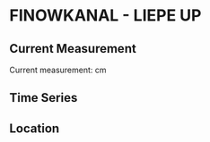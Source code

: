 # FINOWKANAL - LIEPE UP

## Current Measurement

Current measurement: <Value topic="rivers/pegel-online/FiK/LIEPE UP/measurementValue"/> cm

## Time Series

<TimeSeries topic="rivers/pegel-online/FiK/LIEPE UP/measurementValue" period="week" />

## Location

<WorldMap>
  <Marker lat="52.84946966105654" lon="13.954023392330507" labelTopic="rivers/pegel-online/FiK/LIEPE UP" />
</WorldMap>
